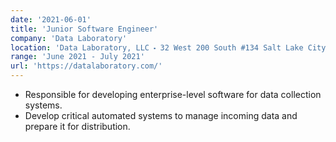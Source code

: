 ```yaml
---
date: '2021-06-01'
title: 'Junior Software Engineer'
company: 'Data Laboratory'
location: 'Data Laboratory, LLC ⬝ 32 West 200 South #134 Salt Lake City, UT 84101'
range: 'June 2021 - July 2021'
url: 'https://datalaboratory.com/'
---
```


- Responsible for developing enterprise-level software for data collection systems.
- Develop critical automated systems to manage incoming data and prepare it for distribution.

